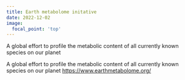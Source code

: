 ```yaml
---
title: Earth metabolome initative
date: 2022-12-02
image:
  focal_point: 'top'
---
```


A global effort to profile the metabolic content of all currently known species on our planet

<!--more-->

A global effort to profile the metabolic content of all currently known species on our planet
https://www.earthmetabolome.org/
